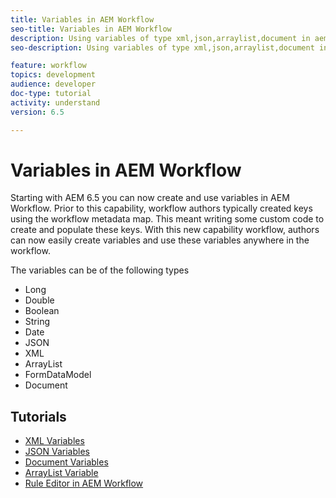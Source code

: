 ```yaml
---
title: Variables in AEM Workflow
seo-title: Variables in AEM Workflow
description: Using variables of type xml,json,arraylist,document in aem workflow
seo-description: Using variables of type xml,json,arraylist,document in aem workflow

feature: workflow
topics: development
audience: developer
doc-type: tutorial
activity: understand
version: 6.5

---
```


# Variables in AEM Workflow

Starting with AEM 6.5 you can now create and use variables in AEM Workflow. Prior to this capability, workflow authors typically created keys using the workflow metadata map. This meant writing some custom code to create and populate these keys. With this new capability workflow, authors can now easily create variables and use these variables anywhere in the workflow.

The variables can be of the following types

* Long
* Double
* Boolean
* String
* Date
* JSON
* XML
* ArrayList
* FormDataModel
* Document

## Tutorials

* [XML Variables](part1.md)
* [JSON Variables](part2.md)
* [Document Variables](part3.md)
* [ArrayList Variable](part4.md)
* [Rule Editor in AEM Workflow](part5.md)
